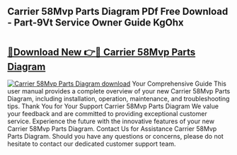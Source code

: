 ## Carrier 58Mvp Parts Diagram PDf Free Download - Part-9Vt Service Owner Guide KgOhx

# <h2><a href="http://dfqlxl.blite.top/?on=Carrier+58Mvp+Parts+Diagram">🔗Download New 👉🔴 Carrier 58Mvp Parts Diagram</a></h2>

[![Carrier 58Mvp Parts Diagram download](https://i.imgur.com/lujVjoI.png)](http://dfqlxl.blite.top/?on=Carrier+58Mvp+Parts+Diagram)
Your Comprehensive Guide This user manual provides a complete overview of your new Carrier 58Mvp Parts Diagram, including installation, operation, maintenance, and troubleshooting tips. Thank You for Your Support Carrier 58Mvp Parts Diagram We value your feedback and are committed to providing exceptional customer service. Experience the future with the innovative features of your new Carrier 58Mvp Parts Diagram. Contact Us for Assistance Carrier 58Mvp Parts Diagram. Should you have any questions or concerns, please do not hesitate to contact our dedicated customer support team.
